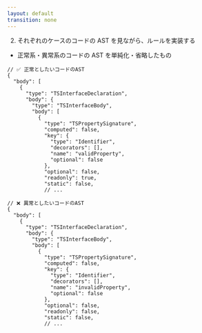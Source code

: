 ```yaml
---
layout: default
transition: none
---
```


<style scoped>
.small-code-json {
  .slidev-code {
    font-size: 0.79rem !important;
    line-height: 0rem !important;
    width: 400px !important;
  }
}
</style>

<div class="_bullet">

2. それぞれのケースのコードの AST を見ながら、ルールを実装する

</div>

<div class="_bullet">

* 正常系・異常系のコードの AST を単純化・省略したもの

</div>

<div class="flex justify-around small-code-json">

```json{*}
// ✅ 正常としたいコードのAST
{
  "body": [
    {
      "type": "TSInterfaceDeclaration",
      "body": {
        "type": "TSInterfaceBody",
        "body": [
          {
            "type": "TSPropertySignature",
            "computed": false,
            "key": {
              "type": "Identifier",
              "decorators": [],
              "name": "validProperty",
              "optional": false
            },
            "optional": false,
            "readonly": true,
            "static": false,
            // ...
```

<div>

```json{*}
// ❌ 異常としたいコードのAST
{
  "body": [
    {
      "type": "TSInterfaceDeclaration",
      "body": {
        "type": "TSInterfaceBody",
        "body": [
          {
            "type": "TSPropertySignature",
            "computed": false,
            "key": {
              "type": "Identifier",
              "decorators": [],
              "name": "invalidProperty",
              "optional": false
            },
            "optional": false,
            "readonly": false,
            "static": false,
            // ...
```

</div>

</div>

<!-- 
今回も ast explorer のサイトを参考に、非常に単純化かつ省略した AST を載せています。
-->